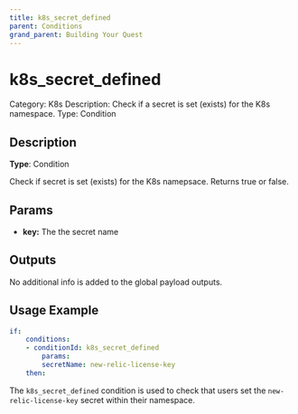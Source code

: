 ```yaml
---
title: k8s_secret_defined
parent: Conditions
grand_parent: Building Your Quest
---
```


# k8s_secret_defined

Category: K8s
Description: Check if a secret is set (exists) for the K8s namespace.
Type: Condition

## Description

**Type**: Condition

Check if secret is set (exists) for the K8s namepsace. Returns true or false.

## Params

- **key:** The the secret name

## Outputs

No additional info is added to the global payload outputs.

## Usage Example

```yaml
if:
    conditions:
    - conditionId: k8s_secret_defined
        params:
        secretName: new-relic-license-key
    then:
```

The `k8s_secret_defined` condition is used to check that users set the `new-relic-license-key` secret within their namespace.
